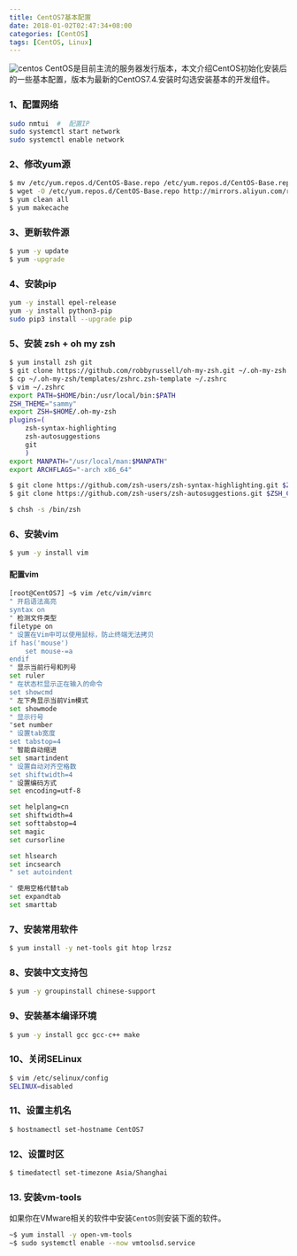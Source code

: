 ```yaml
---
title: CentOS7基本配置
date: 2018-01-02T02:47:34+08:00
categories: [CentOS]
tags: [CentOS, Linux]
---
```


![centos](/images/centos.png "CentOS")
CentOS是目前主流的服务器发行版本，本文介绍CentOS初始化安装后的一些基本配置，版本为最新的CentOS7.4.安装时勾选安装基本的开发组件。

<!--more-->

### 1、配置网络

```sh
sudo nmtui  #  配置IP
sudo systemctl start network
sudo systemctl enable network
```

### 2、修改yum源

```sh
$ mv /etc/yum.repos.d/CentOS-Base.repo /etc/yum.repos.d/CentOS-Base.repo.backup
$ wget -O /etc/yum.repos.d/CentOS-Base.repo http://mirrors.aliyun.com/repo/Centos-7.repo
$ yum clean all
$ yum makecache
```

### 3、更新软件源

```sh
$ yum -y update
$ yum -upgrade
```

### 4、安装pip

```sh
yum -y install epel-release
yum -y install python3-pip
sudo pip3 install --upgrade pip
```

### 5、安装 zsh + oh my zsh

```sh
$ yum install zsh git
$ git clone https://github.com/robbyrussell/oh-my-zsh.git ~/.oh-my-zsh
$ cp ~/.oh-my-zsh/templates/zshrc.zsh-template ~/.zshrc
$ vim ~/.zshrc
export PATH=$HOME/bin:/usr/local/bin:$PATH
ZSH_THEME="sammy"
export ZSH=$HOME/.oh-my-zsh
plugins=(
	zsh-syntax-highlighting
	zsh-autosuggestions
	git
	)
export MANPATH="/usr/local/man:$MANPATH"
export ARCHFLAGS="-arch x86_64"

$ git clone https://github.com/zsh-users/zsh-syntax-highlighting.git $ZSH_CUSTOM/plugins/zsh-syntax-highlighting
$ git clone https://github.com/zsh-users/zsh-autosuggestions.git $ZSH_CUSTOM/plugins/zsh-autosuggestions

$ chsh -s /bin/zsh

```

### 6、安装vim

```sh
$ yum -y install vim
```

#### 配置vim

```sh
[root@CentOS7] ~$ vim /etc/vim/vimrc
" 开启语法高亮
syntax on
" 检测文件类型
filetype on
" 设置在Vim中可以使用鼠标，防止终端无法拷贝
if has('mouse')
    set mouse-=a
endif
" 显示当前行号和列号
set ruler
" 在状态栏显示正在输入的命令
set showcmd
" 左下角显示当前Vim模式
set showmode
" 显示行号
"set number
" 设置tab宽度
set tabstop=4
" 智能自动缩进
set smartindent
" 设置自动对齐空格数
set shiftwidth=4
" 设置编码方式
set encoding=utf-8

set helplang=cn
set shiftwidth=4
set softtabstop=4
set magic
set cursorline

set hlsearch
set incsearch
" set autoindent

" 使用空格代替tab
set expandtab
set smarttab
```

### 7、安装常用软件

```sh
$ yum install -y net-tools git htop lrzsz
```

### 8、安装中文支持包

```sh
$ yum -y groupinstall chinese-support
```

### 9、安装基本编译环境

```sh
$ yum -y install gcc gcc-c++ make
```

### 10、关闭SELinux

```sh
$ vim /etc/selinux/config
SELINUX=disabled
```

### 11、设置主机名

```sh
$ hostnamectl set-hostname CentOS7
```

### 12、设置时区

```sh
$ timedatectl set-timezone Asia/Shanghai
```

### 13. 安装vm-tools

如果你在VMware相关的软件中安装`CentOS`则安装下面的软件。

```sh
~$ yum install -y open-vm-tools
~$ sudo systemctl enable --now vmtoolsd.service
```
